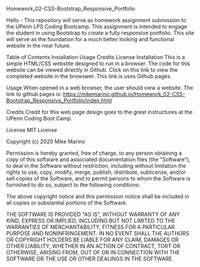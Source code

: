 Homework_02-CSS-Bootstrap_Responsive_Portfolio

Hello - This repository will serve as homework assignment submission to the UPenn LPS Coding Bootcamp. This assignment is intended to engage the student in using Bootstrap to create a fully responsive portfolio. This site will serve as the foundation for a much better looking and functional website in the near future.  

Table of Contents
Installation
Usage
Credits
License
Installation
This is a simple HTML/CSS webstite designed to run in a browser. The code for this website can be viewed directly in Github. Click on this link to view the completed website in the browswer. This link is uses Github pages.

Usage
When opened in a web browser, the user should view a website.  The link to github pages is: https://mikemarino.github.io/Homework_02-CSS-Bootstrap_Responsive_Portfolio/index.html

Credits
Credit for this web page design goes to the great instructures at the UPenn Coding Boot Camp.

License
MIT License

Copyright (c) 2020 Mike Marino

Permission is hereby granted, free of charge, to any person obtaining a copy of this software and associated documentation files (the "Software"), to deal in the Software without restriction, including without limitation the rights to use, copy, modify, merge, publish, distribute, sublicense, and/or sell copies of the Software, and to permit persons to whom the Software is furnished to do so, subject to the following conditions:

The above copyright notice and this permission notice shall be included in all copies or substantial portions of the Software.

THE SOFTWARE IS PROVIDED "AS IS", WITHOUT WARRANTY OF ANY KIND, EXPRESS OR IMPLIED, INCLUDING BUT NOT LIMITED TO THE WARRANTIES OF MERCHANTABILITY, FITNESS FOR A PARTICULAR PURPOSE AND NONINFRINGEMENT. IN NO EVENT SHALL THE AUTHORS OR COPYRIGHT HOLDERS BE LIABLE FOR ANY CLAIM, DAMAGES OR OTHER LIABILITY, WHETHER IN AN ACTION OF CONTRACT, TORT OR OTHERWISE, ARISING FROM, OUT OF OR IN CONNECTION WITH THE SOFTWARE OR THE USE OR OTHER DEALINGS IN THE SOFTWARE.
